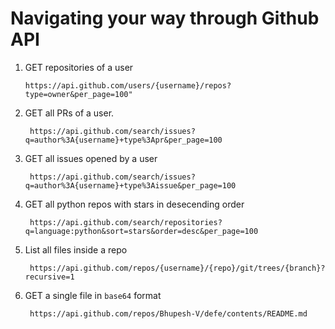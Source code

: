 # Navigating your way through Github API

1. GET repositories of a user
   ```
   https://api.github.com/users/{username}/repos?type=owner&per_page=100"
   ```

2. GET all PRs of a user.
   ```
	https://api.github.com/search/issues?q=author%3A{username}+type%3Apr&per_page=100
   ```

3. GET all issues opened by a user
   ```
	https://api.github.com/search/issues?q=author%3A{username}+type%3Aissue&per_page=100
   ```

4. GET all python repos with stars in desecending order
   ```
	https://api.github.com/search/repositories?q=language:python&sort=stars&order=desc&per_page=100
   ```

5. List all files inside a repo
   ```
	https://api.github.com/repos/{username}/{repo}/git/trees/{branch}?recursive=1
   ```

6. GET a single file in `base64` format
   ```
	https://api.github.com/repos/Bhupesh-V/defe/contents/README.md
   ```